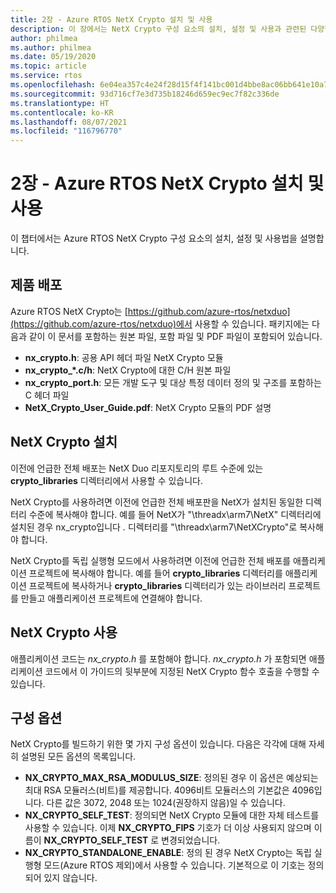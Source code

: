 ```yaml
---
title: 2장 - Azure RTOS NetX Crypto 설치 및 사용
description: 이 장에서는 NetX Crypto 구성 요소의 설치, 설정 및 사용과 관련된 다양한 문제에 대해 설명합니다.
author: philmea
ms.author: philmea
ms.date: 05/19/2020
ms.topic: article
ms.service: rtos
ms.openlocfilehash: 6e04ea357c4e24f28d15f4f141bc001d4bbe8ac06bb641e10a7bd81653e60fda
ms.sourcegitcommit: 93d716cf7e3d735b18246d659ec9ec7f82c336de
ms.translationtype: HT
ms.contentlocale: ko-KR
ms.lasthandoff: 08/07/2021
ms.locfileid: "116796770"
---
```

# <a name="chapter-2---installation-and-use-of-azure-rtos-netx-crypto"></a>2장 - Azure RTOS NetX Crypto 설치 및 사용

이 챕터에서는 Azure RTOS NetX Crypto 구성 요소의 설치, 설정 및 사용법을 설명합니다.

## <a name="product-distribution"></a>제품 배포

Azure RTOS NetX Crypto는 [https://github.com/azure-rtos/netxduo](https://github.com/azure-rtos/netxduo)에서 사용할 수 있습니다. 패키지에는 다음과 같이 이 문서를 포함하는 원본 파일, 포함 파일 및 PDF 파일이 포함되어 있습니다.

- **nx_crypto.h**: 공용 API 헤더 파일 NetX Crypto 모듈
- **nx_crypto_*.c/h**: NetX Crypto에 대한 C/H 원본 파일
- **nx_crypto_port.h**: 모든 개발 도구 및 대상 특정 데이터 정의 및 구조를 포함하는 C 헤더 파일
- **NetX_Crypto_User_Guide.pdf**: NetX Crypto 모듈의 PDF 설명

## <a name="netx-crypto-installation"></a>NetX Crypto 설치

이전에 언급한 전체 배포는 NetX Duo 리포지토리의 루트 수준에 있는 **crypto_libraries** 디렉터리에서 사용할 수 있습니다.

NetX Crypto를 사용하려면 이전에 언급한 전체 배포판을 NetX가 설치된 동일한 디렉터리 수준에 복사해야 합니다. 예를 들어 NetX가 "\threadx\arm7\NetX" 디렉터리에 설치된 경우 nx_crypto입니다 *.* 디렉터리를 "\threadx\arm7\NetXCrypto"로 복사해야 합니다.

NetX Crypto를 독립 실행형 모드에서 사용하려면 이전에 언급한 전체 배포를 애플리케이션 프로젝트에 복사해야 합니다. 예를 들어 **crypto_libraries** 디렉터리를 애플리케이션 프로젝트에 복사하거나 **crypto_libraries** 디렉터리가 있는 라이브러리 프로젝트를 만들고 애플리케이션 프로젝트에 연결해야 합니다. 

## <a name="using-netx-crypto"></a>NetX Crypto 사용

애플리케이션 코드는 *nx_crypto.h* 를 포함해야 합니다.  *nx_crypto.h* 가 포함되면 애플리케이션 코드에서 이 가이드의 뒷부분에 지정된 NetX Crypto 함수 호출을 수행할 수 있습니다.

## <a name="configuration-options"></a>구성 옵션

NetX Crypto를 빌드하기 위한 몇 가지 구성 옵션이 있습니다. 다음은 각각에 대해 자세히 설명된 모든 옵션의 목록입니다.

- **NX_CRYPTO_MAX_RSA_MODULUS_SIZE**: 정의된 경우 이 옵션은 예상되는 최대 RSA 모듈러스(비트)를 제공합니다. 4096비트 모듈러스의 기본값은 4096입니다. 다른 값은 3072, 2048 또는 1024(권장하지 않음)일 수 있습니다.
- **NX_CRYPTO_SELF_TEST**: 정의되면 NetX Crypto 모듈에 대한 자체 테스트를 사용할 수 있습니다. 이제 **NX_CRYPTO_FIPS** 기호가 더 이상 사용되지 않으며 이름이 **NX_CRYPTO_SELF_TEST** 로 변경되었습니다.
- **NX_CRYPTO_STANDALONE_ENABLE**: 정의 된 경우 NetX Crypto는 독립 실행형 모드(Azure RTOS 제외)에서 사용할 수 있습니다. 기본적으로 이 기호는 정의되어 있지 않습니다.
